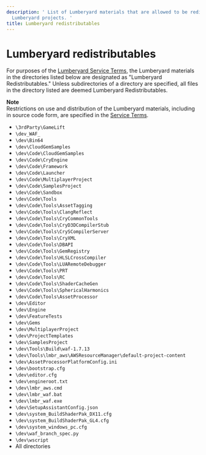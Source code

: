```yaml
---
description: ' List of Lumberyard materials that are allowed to be redistributed in
  Lumberyard projects. '
title: Lumberyard redistributables
---
```

# Lumberyard redistributables<a name="legal-lumberyard-redistributables"></a>

For purposes of the [Lumberyard Service Terms](https://aws.amazon.com/service-terms/), the Lumberyard materials in the directories listed below are designated as "Lumberyard Redistributables\." Unless subdirectories of a directory are specified, all files in the directory listed are deemed Lumberyard Redistributables\.

**Note**  
Restrictions on use and distribution of the Lumberyard materials, including in source code form, are specified in the [Service Terms](https://aws.amazon.com/service-terms/)\.
+  `\3rdParty\GameLift` 
+  `\dev_WAF_` 
+  `\dev\Bin64` 
+  `\dev\CloudGemSamples` 
+  `\dev\Code\CloudGemSamples` 
+  `\dev\Code\CryEngine` 
+  `\dev\Code\Framework` 
+  `\dev\Code\Launcher` 
+  `\dev\Code\MultiplayerProject` 
+  `\dev\Code\SamplesProject` 
+  `\dev\Code\Sandbox` 
+  `\dev\Code\Tools` 
+  `\dev\Code\Tools\AssetTagging` 
+  `\dev\Code\Tools\ClangReflect` 
+  `\dev\Code\Tools\CryCommonTools` 
+  `\dev\Code\Tools\CryD3DCompilerStub` 
+  `\dev\Code\Tools\CrySCompilerServer` 
+  `\dev\Code\Tools\CryXML` 
+  `\dev\Code\Tools\DBAPI` 
+  `\dev\Code\Tools\GemRegistry` 
+  `\dev\Code\Tools\HLSLCrossCompiler` 
+  `\dev\Code\Tools\LUARemoteDebugger` 
+  `\dev\Code\Tools\PRT` 
+  `\dev\Code\Tools\RC` 
+  `\dev\Code\Tools\ShaderCacheGen` 
+  `\dev\Code\Tools\SphericalHarmonics` 
+  `\dev\Code\Tools\AssetProcessor` 
+  `\dev\Editor` 
+  `\dev\Engine` 
+  `\dev\FeatureTests` 
+  `\dev\Gems` 
+  `\dev\MultiplayerProject` 
+  `\dev\ProjectTemplates` 
+  `\dev\SamplesProject` 
+  `\dev\Tools\Build\waf-1.7.13` 
+  `\dev\Tools\lmbr_aws\AWSResourceManager\default-project-content` 
+  `\dev\AssetProcessorPlatformConfig.ini` 
+  `\dev\bootstrap.cfg` 
+  `\dev\editor.cfg` 
+  `\dev\engineroot.txt` 
+  `\dev\lmbr_aws.cmd` 
+  `\dev\lmbr_waf.bat` 
+  `\dev\lmbr_waf.exe` 
+  `\dev\SetupAssistantConfig.json` 
+  `\dev\system_BuildShaderPak_DX11.cfg` 
+  `\dev\system_BuildShaderPak_GL4.cfg` 
+  `\dev\system_windows_pc.cfg` 
+  `\dev\waf_branch_spec.py` 
+  `\dev\wscript` 
+ All directories